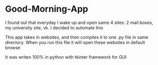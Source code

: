# Good-Morning-App

I found out that everyday I wake up and open same 4 sites: 2 mail
boxes, my university site, vk. I decided to automate this

This app takes in websites, and then compiles it to one .py file in same directory.
When you run this file it will open these websites in default browse

It was writen 100% in python with tkinter framework for GUI
